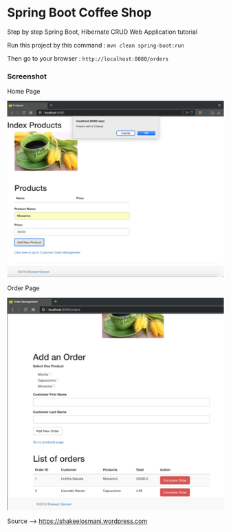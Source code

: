 # Spring Boot Coffee Shop

Step by step Spring Boot, Hibernate CRUD Web Application tutorial

Run this project by this command : `mvn clean spring-boot:run`

Then go to your browser : `http://localhost:8080/orders`

### Screenshot

Home Page

![Home Page](img/home.png "Home Page")

Order Page

![Order Page](img/order.png "Order Page")


Source --> https://shakeelosmani.wordpress.com

